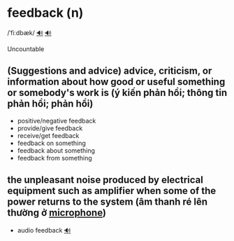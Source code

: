 # feedback (n)

/ˈfiːdbæk/ [🔊](https://www.oxfordlearnersdictionaries.com/media/english/uk_pron/f/fee/feedb/feedback__gb_2.mp3) [🔊](https://www.oxfordlearnersdictionaries.com/media/english/us_pron/f/fee/feedb/feedback__us_2.mp3)

Uncountable

## (Suggestions and advice) advice, criticism, or information about how good or useful something or somebody's work is (ý kiến phản hồi; thông tin phản hồi; phản hồi)

- positive/negative feedback
- provide/give feedback
- receive/get feedback
- feedback on something
- feedback about something
- feedback from something

## the unpleasant noise produced by electrical equipment such as amplifier when some of the power returns to the system (âm thanh ré lên thường ở [microphone](../m/microphone-n.md#Music-a-device-that-is-used-for-recording-sounds-or-for-making-your-voice-louder-when-you-are-speaking-or-singing-to-an-audience-cái-mic-cái-mi-crô))

- audio feedback [🔊](https://upload.wikimedia.org/wikipedia/commons/4/44/Acoustic_Feedback.ogg)